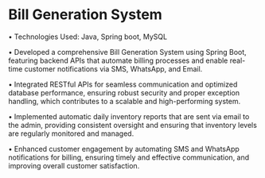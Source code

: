# Bill Generation System

• Technologies Used: Java, Spring boot, MySQL

• Developed a comprehensive Bill Generation System using Spring Boot, featuring backend APIs that automate billing processes and enable real-time customer notifications via SMS, WhatsApp, and Email.

• Integrated RESTful APIs for seamless communication and optimized database performance, ensuring robust security and proper exception handling, which contributes to a scalable and high-performing system.

• Implemented automatic daily inventory reports that are sent via email to the admin, providing consistent oversight and ensuring that inventory levels are regularly monitored and managed.

• Enhanced customer engagement by automating SMS and WhatsApp notifications for billing, ensuring timely and effective communication, and improving overall customer satisfaction.
